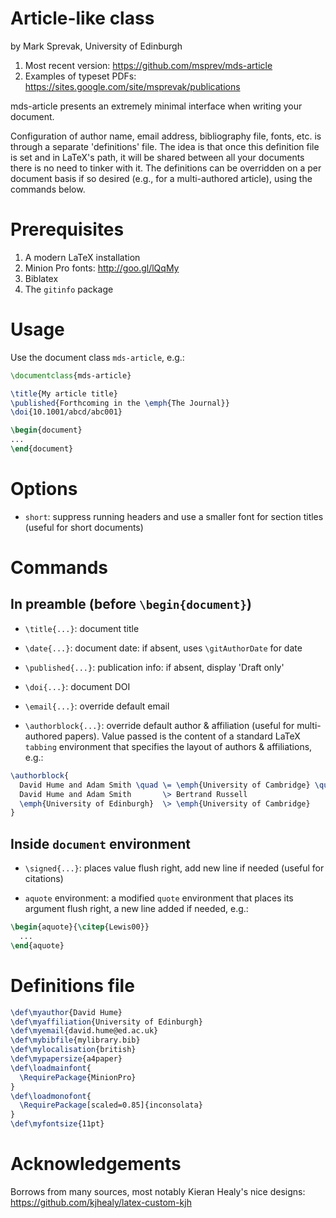 # Article-like class  

by Mark Sprevak, University of Edinburgh  

1. Most recent version: <https://github.com/msprev/mds-article>
2. Examples of typeset PDFs: <https://sites.google.com/site/msprevak/publications>  

mds-article presents an extremely minimal interface when writing your document.

Configuration of author name, email address, bibliography file, fonts, etc. is through a separate 'definitions' file. The idea is that once this definition file is set and in LaTeX's path, it will be shared between all your documents there is no need to tinker with it. The definitions can be overridden on a per document basis if so desired (e.g., for a multi-authored article), using the commands below.

# Prerequisites

1. A modern LaTeX installation
2. Minion Pro fonts: <http://goo.gl/lQqMy>
3. Biblatex
4. The `gitinfo` package

# Usage

Use the document class `mds-article`, e.g.:

```latex
\documentclass{mds-article}

\title{My article title}
\published{Forthcoming in the \emph{The Journal}}
\doi{10.1001/abcd/abc001}

\begin{document}
...
\end{document}
```

# Options

* `short`: suppress running headers and use a smaller font for section titles (useful for short documents)

# Commands

## In preamble (before `\begin{document}`)

* `\title{...}`: document title

* `\date{...}`: document date: if absent, uses `\gitAuthorDate` for date

* `\published{...}`: publication info: if absent, display 'Draft only'

* `\doi{...}`: document DOI

* `\email{...}`: override default email

* `\authorblock{...}`: override default author & affiliation (useful for multi-authored papers). Value passed is the content of a standard LaTeX `tabbing` environment that specifies the layout of authors & affiliations, e.g.:

```latex
\authorblock{
  David Hume and Adam Smith \quad \= \emph{University of Cambridge} \quad \= \kill
  David Hume and Adam Smith       \> Bertrand Russell                     \> John Locke \\ 
  \emph{University of Edinburgh}  \> \emph{University of Cambridge}       \> \emph{University of Oxford}
}
```


## Inside `document` environment

* `\signed{...}`: places value flush right, add new line if needed (useful for citations)

* `aquote` environment: a modified `quote` environment that places its argument flush right, a new line added if needed, e.g.:  

```latex
\begin{aquote}{\citep{Lewis00}} 
  ... 
\end{aquote}
```

# Definitions file

```latex
\def\myauthor{David Hume}
\def\myaffiliation{University of Edinburgh}
\def\myemail{david.hume@ed.ac.uk}
\def\mybibfile{mylibrary.bib}
\def\mylocalisation{british}
\def\mypapersize{a4paper}
\def\loadmainfont{ 
  \RequirePackage{MinionPro}
}
\def\loadmonofont{
  \RequirePackage[scaled=0.85]{inconsolata}
}
\def\myfontsize{11pt}
```

# Acknowledgements

Borrows from many sources, most notably Kieran Healy's nice designs:
<https://github.com/kjhealy/latex-custom-kjh>
